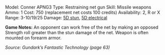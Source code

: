 Model: Conner APNG3
Type: Restraining net gun
Skill: Missile weapons
Ammo: 1
Cost: 750 (replacement net costs 100 credits)
Availability: 2, R or X
Range: 3-10/19/25
Damage: <u>5D stun</u>, <u>5D electrical</u>

**Game Notes:** An opponent can work free of the net by making an opposed Strength roll greater than the stun damage of the net. Weapon is often mounted on forearm armor.

*Source: Gundark’s Fantastic Technology (page 63)*